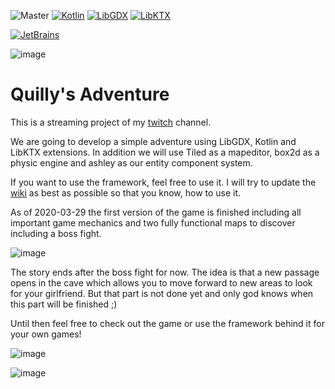 ![Master](https://github.com/Quillraven/Quilly-s-Adventure/workflows/Master/badge.svg)
[![Kotlin](https://img.shields.io/badge/kotlin-1.4.21-red.svg)](http://kotlinlang.org/)
[![LibGDX](https://img.shields.io/badge/libgdx-1.9.13-blue.svg)](https://libgdx.badlogicgames.com/)
[![LibKTX](https://img.shields.io/badge/libktx-1.9.13--b1-orange.svg)](https://libktx.github.io/)

[![JetBrains](https://upload.wikimedia.org/wikipedia/commons/thumb/1/1a/JetBrains_Logo_2016.svg/100px-JetBrains_Logo_2016.svg.png)](https://www.jetbrains.com/?from=QuillyJumper)

![image](https://user-images.githubusercontent.com/93260/77850937-2a9b9200-71d6-11ea-9517-29f7c7d9a276.png)

# Quilly's Adventure

This is a streaming project of my [twitch](twitch.tv/quillraven) channel.

We are going to develop a simple adventure using LibGDX, Kotlin and LibKTX extensions.
In addition we will use Tiled as a mapeditor, box2d as a physic engine and ashley as our entity component system.

If you want to use the framework, feel free to use it. I will try to update the [wiki](https://github.com/Quillraven/QuillyJumper/wiki) as best as possible so that you know, how to use it.

As of 2020-03-29 the first version of the game is finished including all important game mechanics and two
fully functional maps to discover including a boss fight.

![image](https://user-images.githubusercontent.com/93260/77850959-528af580-71d6-11ea-8b4e-20fadddb6053.png)

The story ends after the boss fight for now. The idea is that a new passage opens in the cave which allows you to
move forward to new areas to look for your girlfriend. But that part is not done yet and only god knows when this
part will be finished ;)

Until then feel free to check out the game or use the framework behind it for your own games!

![image](https://user-images.githubusercontent.com/93260/77850983-764e3b80-71d6-11ea-8f14-27e9c596cda4.png)

![image](https://user-images.githubusercontent.com/93260/77858359-55e8a600-7203-11ea-848c-39f90af4e4a6.png)
